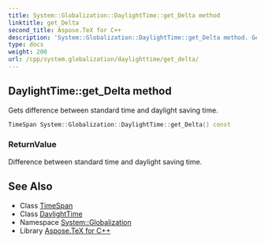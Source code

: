 ```yaml
---
title: System::Globalization::DaylightTime::get_Delta method
linktitle: get_Delta
second_title: Aspose.TeX for C++
description: 'System::Globalization::DaylightTime::get_Delta method. Gets difference between standard time and daylight saving time in C++.'
type: docs
weight: 200
url: /cpp/system.globalization/daylighttime/get_delta/
---
```

## DaylightTime::get_Delta method


Gets difference between standard time and daylight saving time.

```cpp
TimeSpan System::Globalization::DaylightTime::get_Delta() const
```


### ReturnValue

Difference between standard time and daylight saving time.

## See Also

* Class [TimeSpan](../../../system/timespan/)
* Class [DaylightTime](../)
* Namespace [System::Globalization](../../)
* Library [Aspose.TeX for C++](../../../)
